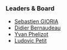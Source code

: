 ### Leaders & Board

* [Sebastien GIORIA](mailto:sebastien.gioria@owasp.org)
* [Didier Bernaudeau](mailto:didier.bernaudeau@owasp.org)
* [Yvan Phelizot](mailto:yvan.phelizot@gmail.com)
* [Ludovic Petit](mailto:ludovic.petit@owaso.org)

